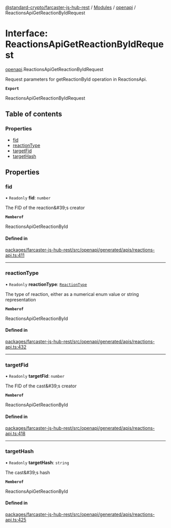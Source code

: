 [@standard-crypto/farcaster-js-hub-rest](../README.md) / [Modules](../modules.md) / [openapi](../modules/openapi.md) / ReactionsApiGetReactionByIdRequest

# Interface: ReactionsApiGetReactionByIdRequest

[openapi](../modules/openapi.md).ReactionsApiGetReactionByIdRequest

Request parameters for getReactionById operation in ReactionsApi.

**`Export`**

ReactionsApiGetReactionByIdRequest

## Table of contents

### Properties

- [fid](openapi.ReactionsApiGetReactionByIdRequest.md#fid)
- [reactionType](openapi.ReactionsApiGetReactionByIdRequest.md#reactiontype)
- [targetFid](openapi.ReactionsApiGetReactionByIdRequest.md#targetfid)
- [targetHash](openapi.ReactionsApiGetReactionByIdRequest.md#targethash)

## Properties

### fid

• `Readonly` **fid**: `number`

The FID of the reaction\&#39;s creator

**`Memberof`**

ReactionsApiGetReactionById

#### Defined in

[packages/farcaster-js-hub-rest/src/openapi/generated/apis/reactions-api.ts:411](https://github.com/standard-crypto/farcaster-js/blob/main/packages/farcaster-js-hub-rest/src/openapi/generated/apis/reactions-api.ts#L411)

___

### reactionType

• `Readonly` **reactionType**: [`ReactionType`](../enums/openapi.ReactionType.md)

The type of reaction, either as a numerical enum value or string representation

**`Memberof`**

ReactionsApiGetReactionById

#### Defined in

[packages/farcaster-js-hub-rest/src/openapi/generated/apis/reactions-api.ts:432](https://github.com/standard-crypto/farcaster-js/blob/main/packages/farcaster-js-hub-rest/src/openapi/generated/apis/reactions-api.ts#L432)

___

### targetFid

• `Readonly` **targetFid**: `number`

The FID of the cast\&#39;s creator

**`Memberof`**

ReactionsApiGetReactionById

#### Defined in

[packages/farcaster-js-hub-rest/src/openapi/generated/apis/reactions-api.ts:418](https://github.com/standard-crypto/farcaster-js/blob/main/packages/farcaster-js-hub-rest/src/openapi/generated/apis/reactions-api.ts#L418)

___

### targetHash

• `Readonly` **targetHash**: `string`

The cast\&#39;s hash

**`Memberof`**

ReactionsApiGetReactionById

#### Defined in

[packages/farcaster-js-hub-rest/src/openapi/generated/apis/reactions-api.ts:425](https://github.com/standard-crypto/farcaster-js/blob/main/packages/farcaster-js-hub-rest/src/openapi/generated/apis/reactions-api.ts#L425)
